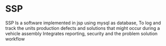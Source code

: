 # SSP
SSP
Is a software implemented in jsp using mysql as database,
To log and track the units production defects and solutions that might occur during a vehicle assembly
Integrates reporting, security and the problem solution workflow
